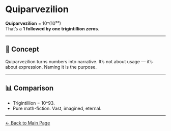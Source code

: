 # Quiparvezilion

**Quiparvezilion** = 10^(10⁹³)  
That’s a **1 followed by one trigintillion zeros**.

---

## 🧠 Concept

Quiparvezilion turns numbers into narrative. It’s not about usage — it’s about expression. Naming it is the purpose.

---

## 📊 Comparison

- Trigintillion = 10^93.
- Pure math-fiction. Vast, imagined, eternal.

---

[← Back to Main Page](./)
